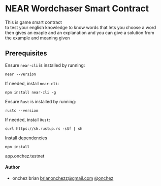 # NEAR Wordchaser Smart Contract

This is game smart contract  
 to test your english knowledge to know words that lets you choose a word then gives an exaple and an explanation and you can give a solution from the example and meaning given

## Prerequisites

Ensure `near-cli` is installed by running:

```
near --version
```

If needed, install `near-cli`:

```
npm install near-cli -g
```

Ensure `Rust` is installed by running:

```
rustc --version
```

If needed, install `Rust`:

```
curl https://sh.rustup.rs -sSf | sh
```

Install dependencies

```
npm install
```

app.onchez.testnet

#### Author

- onchez brian <brianonchezz@gmail.com> [@onchez](https://twitter.com/onchezz_2)
